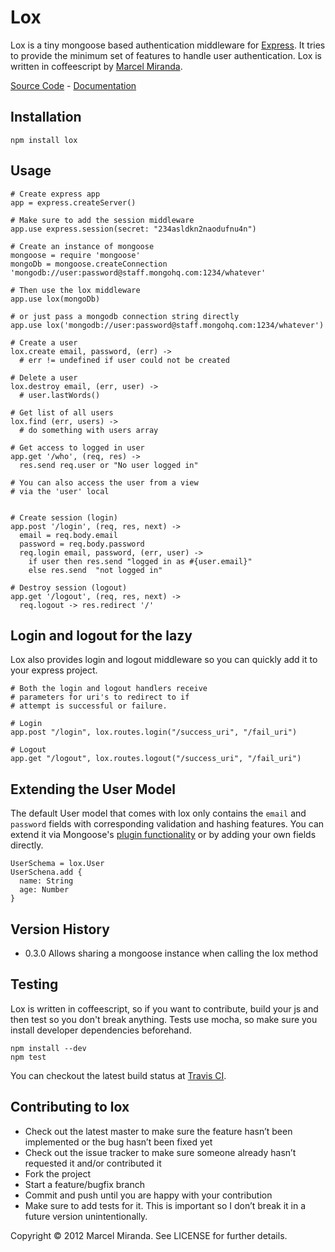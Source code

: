# Lox

Lox is a tiny mongoose based authentication middleware for [Express](http://expressjs.com).
It tries to provide the minimum set of features to handle user authentication.
Lox is written in coffeescript by [Marcel Miranda](http://reaktivo.com).

[Source Code](https://github.com/reaktivo/lox) - [Documentation](http://reaktivo.github.com/lox/)


## Installation

    npm install lox


## Usage

    # Create express app
    app = express.createServer()

    # Make sure to add the session middleware
    app.use express.session(secret: "234asldkn2naodufnu4n")

    # Create an instance of mongoose
    mongoose = require 'mongoose'
    mongoDb = mongoose.createConnection 'mongodb://user:password@staff.mongohq.com:1234/whatever'

    # Then use the lox middleware
    app.use lox(mongoDb)

    # or just pass a mongodb connection string directly
    app.use lox('mongodb://user:password@staff.mongohq.com:1234/whatever')

    # Create a user
    lox.create email, password, (err) ->
      # err != undefined if user could not be created

    # Delete a user
    lox.destroy email, (err, user) ->
      # user.lastWords()

    # Get list of all users
    lox.find (err, users) ->
      # do something with users array

    # Get access to logged in user
    app.get '/who', (req, res) ->
      res.send req.user or "No user logged in"

    # You can also access the user from a view
    # via the 'user' local


    # Create session (login)
    app.post '/login', (req, res, next) ->
      email = req.body.email
      password = req.body.password
      req.login email, password, (err, user) ->
        if user then res.send "logged in as #{user.email}"
        else res.send  "not logged in"

    # Destroy session (logout)
    app.get '/logout', (req, res, next) ->
      req.logout -> res.redirect '/'



## Login and logout for the lazy

Lox also provides login and logout middleware so you can quickly add it to your express project.

    # Both the login and logout handlers receive
    # parameters for uri's to redirect to if
    # attempt is successful or failure.

    # Login
    app.post "/login", lox.routes.login("/success_uri", "/fail_uri")

    # Logout
    app.get "/logout", lox.routes.logout("/success_uri", "/fail_uri")


## Extending the User Model

The default User model that comes with lox only contains the `email` and `password` fields with corresponding validation and hashing features.
You can extend it via Mongoose's [plugin functionality](http://mongoosejs.com/docs/plugins.html) or by adding your own fields directly.

    UserSchema = lox.User
    UserSchena.add {
      name: String
      age: Number
    }

## Version History

 - 0.3.0 Allows sharing a mongoose instance when calling the lox method


## Testing

Lox is written in coffeescript, so if you want to contribute, build your js and then test so you don't break anything.
Tests use mocha, so make sure you install developer dependencies beforehand.

    npm install --dev
    npm test

You can checkout the latest build status at [Travis CI](http://travis-ci.org/#!/reaktivo/lox).

## Contributing to lox

 - Check out the latest master to make sure the feature hasn’t been implemented or the bug hasn’t been fixed yet
 - Check out the issue tracker to make sure someone already hasn’t requested it and/or contributed it
 - Fork the project
 - Start a feature/bugfix branch
 - Commit and push until you are happy with your contribution
 - Make sure to add tests for it. This is important so I don’t break it in a future version unintentionally.


Copyright © 2012 Marcel Miranda. See LICENSE for further details.